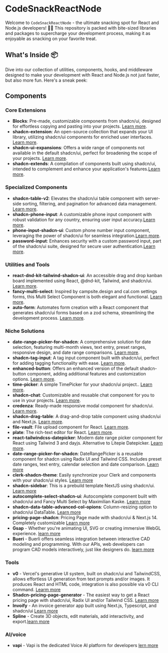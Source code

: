 # CodeSnackReactNode

Welcome to `CodeSnackReactNode` - the ultimate snacking spot for React and Node.js developers! 🚀🍪 This repository is packed with bite-sized libraries and packages to supercharge your development process, making it as enjoyable as snacking on your favorite treat.

## What's Inside 📦

Dive into our collection of utilities, components, hooks, and middleware designed to make your development with React and Node.js not just faster, but also more fun. Here's a sneak peek:

## Components

### Core Extensions
- **Blocks**: Pre-made, customizable components from shadcn/ui, designed for effortless copying and pasting into your projects. [Learn more](https://ui.shadcn.com/blocks).
- **shadcn-extension**: An open-source collection that expands your UI library, utilizing shadcn/ui components for enriched user interfaces. [Learn more](https://github.com/BelkacemYerfa/shadcn-extension).
- **shadcn-ui-expansions**: Offers a wide range of components not available in the default shadcn/ui, perfect for broadening the scope of your projects. [Learn more](https://github.com/hsuanyi-chou/shadcn-ui-expansions).
- **shadcn-extends**: A compilation of components built using shadcn/ui, intended to complement and enhance your application's features.[Learn more](https://github.com/lucioew28/extends).

### Specialized Components
- **shadcn-table-v2**: Elevates the shadcn/ui table component with server-side sorting, filtering, and pagination for advanced data management. [Learn more](https://github.com/sadmann7/shadcn-table).   
- **shadcn-phone-input**: A customizable phone input component with robust validation for any country, ensuring user input accuracy.[Learn more](https://github.com/omeralpi/shadcn-phone-input).
- **phone-input-shadcn-ui**: Custom phone number input component, leveraging the power of shadcn/ui for seamless integration.[Learn more](https://github.com/lucioew28/extends).
- **password-input**: Enhances security with a custom password input, part of the shadcn/ui suite, designed for secure user authentication.[Learn more](https://gist.github.com/mjbalcueva/b21f39a8787e558d4c536bf68e267398).

### Utilities and Tools
- **react-dnd-kit-tailwind-shadcn-ui**: An accessible drag and drop kanban board implemented using React, @dnd-kit, Tailwind, and shadcn/ui. [Learn more](https://github.com/Georgegriff/react-dnd-kit-tailwind-shadcn-ui). 
- **fancy-multi-select**: Inspired by campsite.design and cal.com settings forms, this Multi Select Component is both elegant and functional. [Learn more](https://craft.mxkaske.dev/post/fancy-multi-select). 
- **auto-form**: Automates form creation with a React component that generates shadcn/ui forms based on a zod schema, streamlining the development process. [Learn more](https://github.com/vantezzen/auto-form). 

### Niche Solutions
- **date-range-picker-for-shadcn**: A comprehensive solution for date selection, featuring multi-month views, text entry, preset ranges, responsive design, and date range comparisons. [Learn more](https://github.com/johnpolacek/date-range-picker-for-shadcn). 
- **shadcn-tag-input**: A tag input component built with shadcn/ui, perfect for adding tagging functionality with ease. [Learn more](https://github.com/JaleelB/shadcn-tag-input). 
- **enhanced-button**: Offers an enhanced version of the default shadcn-button component, adding additional features and customization options. [Learn more](https://github.com/jakobhoeg/enhanced-button).
- **time-picker**: A simple TimePicker for your shadcn/ui project.. [Learn more](https://github.com/openstatusHQ/time-picker).
- **shadcn-chat**: Customizable and reusable chat component for you to use in your projects. [Learn more](https://github.com/jakobhoeg/shadcn-chat).
- **credenza**: Ready-made responsive modal component for shadcn/ui. [Learn more](https://credenza.rdev.pro/).
- **shadcn-drag-table**: A drag-and-drop table component using shadcn/ui and Next.js. [Learn more](https://github.com/zenoncao/shadcn-drag-table). 
- **file-vault**: File upload component for React. [Learn more](https://github.com/ManishBisht777/file-vault). 
- **plate**: The rich-text editor for React. [Learn more](https://github.com/udecode/plate).
- **react-tailwindcss-datepicker**: Modern date range picker component for React using Tailwind 3 and dayjs. Alternative to Litepie Datepicker. [Learn more](https://github.com/onesine/react-tailwindcss-datepicker).
- **date-range-picker-for-shadcn**: DateRangePicker is a reusable component for shadcn using Radix UI and Tailwind CSS. Includes preset date ranges, text entry, calendar selection and date comparison. [Learn more](https://github.com/johnpolacek/date-range-picker-for-shadcn)
- **clerk-shadcn-theme**: Easily synchronize your Clerk <SignIn /> and <SignUp /> components with your shadcn/ui styles. [Learn more](https://github.com/stormynight9/clerk-shadcn-theme)
- **shadcn-sidebar**: This is a prebuild template NextJS using shadcn/ui. [Learn more](https://github.com/Yudian00/shadcn-sidebar)
- **autocomplete-select-shadcn-ui**: Autocomplete component built with shadcn/ui and Fancy Multi Select by Maximilian Kaske. [Learn more](https://www.armand-salle.fr/post/autocomplete-select-shadcn-ui)
- **shadcn-data-table-advanced-col-opions**: Column-resizing option to shadcn/ui DataTable. [Learn more](https://github.com/danielagg/shadcn-data-table-advanced-col-opions)
- **pricing-page-shadcn**: Pricing Page made with shadcn/ui & Next.js 14. Completely customizable [Learn more](https://github.com/m4nute/pricing-page-shadcn)
- **Gsap** - Whether you're animating Ul, SVG or creating immersive WebGL
experience. [learn more](https://gsap.com/)
- **Bueri** - Buerli offers seamless integration between interactive CAD modeling and programming. With our APIs, web developers can program CAD models interactively, just like designers do. [learn more](
https://buerli.io)

### Tools
- **v0** - Vercel's generative UI system, built on shadcn/ui and TailwindCSS, allows effortless UI generation from text prompts and/or images. It produces React and HTML code, integration is also possible via v0 CLI command. [Learm more](https://v0.dev/)
- **Shadcn-pricing-page-generator** - The easiest way to get a React pricing page with shadcn/ui, Radix UI and/or Tailwind CSS. [Learn more](https://shipixen.com/shadcn-pricing-page)
- **Invoify** - An invoice generator app built using Next.js, Typescript, and shadcn/ui [Learn more](https://github.com/aliabb01/invoify)
- **Spline** - Create 3D objects, edit materials, add interactivity, and export.[learn more](https://spline.design/)

### AI/voice

- **vapi** - Vapi is the dedicated Voice AI platform for developers [lern more](https://vapi.ai/)





